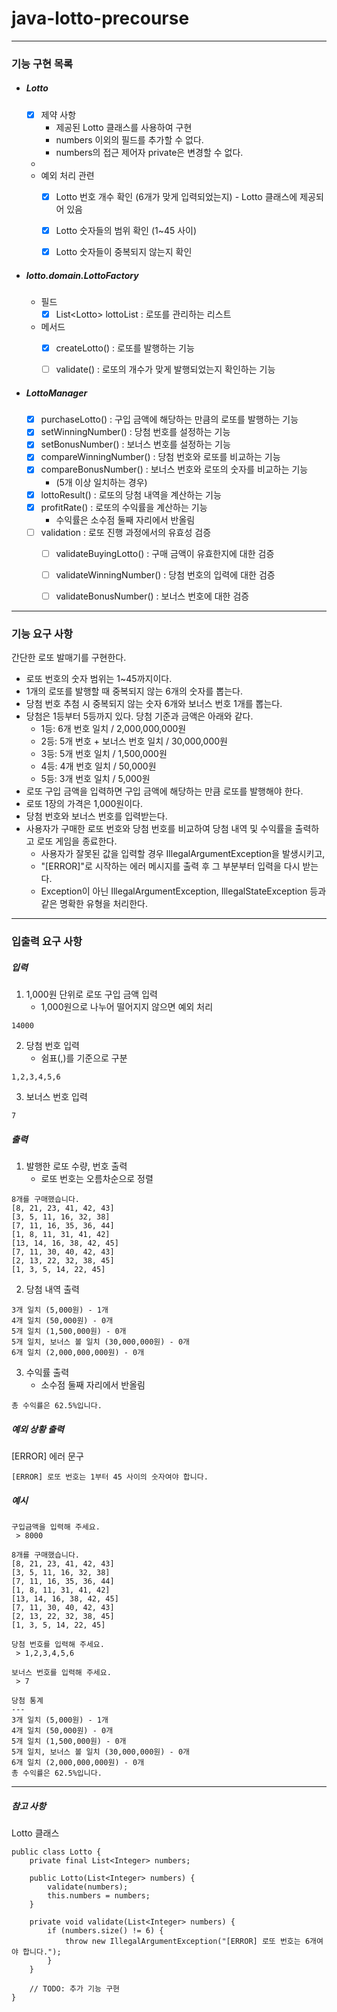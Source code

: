 # java-lotto-precourse

---

### 기능 구현 목록

- ##### Lotto
    - [x] 제약 사항
        - 제공된 Lotto 클래스를 사용하여 구현
        - numbers 이외의 필드를 추가할 수 없다.
        - numbers의 접근 제어자 private은 변경할 수 없다.
    - 
    - 예외 처리 관련
        - [x] Lotto 번호 개수 확인 (6개가 맞게 입력되었는지) - Lotto 클래스에 제공되어 있음
        - [x] Lotto 숫자들의 범위 확인 (1~45 사이)
        - [x] Lotto 숫자들이 중복되지 않는지 확인


- ##### lotto.domain.LottoFactory
    - 필드
        - [x] List\<Lotto\> lottoList : 로또를 관리하는 리스트

    - 메서드
        - [x] createLotto() : 로또를 발행하는 기능
        - [ ] validate() : 로또의 개수가 맞게 발행되었는지 확인하는 기능


- ##### LottoManager
    - [x] purchaseLotto() : 구입 금액에 해당하는 만큼의 로또를 발행하는 기능
    - [x] setWinningNumber() : 당첨 번호를 설정하는 기능
    - [x] setBonusNumber() : 보너스 번호를 설정하는 기능
    - [x] compareWinningNumber() : 당첨 번호와 로또를 비교하는 기능
    - [x] compareBonusNumber() : 보너스 번호와 로또의 숫자를 비교하는 기능
        - (5개 이상 일치하는 경우)
    - [x] lottoResult() : 로또의 당첨 내역을 계산하는 기능
    - [x] profitRate() : 로또의 수익률을 계산하는 기능
        - 수익률은 소수점 둘째 자리에서 반올림
    - [ ] validation : 로또 진행 과정에서의 유효성 검증
        - [ ] validateBuyingLotto() : 구매 금액이 유효한지에 대한 검증
        - [ ] validateWinningNumber() : 당첨 번호의 입력에 대한 검증
        - [ ] validateBonusNumber() : 보너스 번호에 대한 검증


---


### 기능 요구 사항
간단한 로또 발매기를 구현한다.

- 로또 번호의 숫자 범위는 1~45까지이다.
- 1개의 로또를 발행할 때 중복되지 않는 6개의 숫자를 뽑는다.
- 당첨 번호 추첨 시 중복되지 않는 숫자 6개와 보너스 번호 1개를 뽑는다.
- 당첨은 1등부터 5등까지 있다. 당첨 기준과 금액은 아래와 같다.
    - 1등: 6개 번호 일치 / 2,000,000,000원
    - 2등: 5개 번호 + 보너스 번호 일치 / 30,000,000원
    - 3등: 5개 번호 일치 / 1,500,000원
    - 4등: 4개 번호 일치 / 50,000원
    - 5등: 3개 번호 일치 / 5,000원
- 로또 구입 금액을 입력하면 구입 금액에 해당하는 만큼 로또를 발행해야 한다.
- 로또 1장의 가격은 1,000원이다.
- 당첨 번호와 보너스 번호를 입력받는다.
- 사용자가 구매한 로또 번호와 당첨 번호를 비교하여 당첨 내역 및 수익률을 출력하고 로또 게임을 종료한다.
    - 사용자가 잘못된 값을 입력할 경우 IllegalArgumentException을 발생시키고,
    - "[ERROR]"로 시작하는 에러 메시지를 출력 후 그 부분부터 입력을 다시 받는다.
    - Exception이 아닌 IllegalArgumentException, IllegalStateException 등과 같은 명확한 유형을 처리한다.

---

### 입출력 요구 사항

##### 입력
1) 1,000원 단위로 로또 구입 금액 입력
    - 1,000원으로 나누어 떨어지지 않으면 예외 처리
```
14000
```
2) 당첨 번호 입력
    - 쉼표(,)를 기준으로 구분
```
1,2,3,4,5,6
```
3) 보너스 번호 입력
```
7
```

##### 출력
1) 발행한 로또 수량, 번호 출력
    - 로또 번호는 오름차순으로 정렬
```
8개를 구매했습니다.
[8, 21, 23, 41, 42, 43] 
[3, 5, 11, 16, 32, 38] 
[7, 11, 16, 35, 36, 44] 
[1, 8, 11, 31, 41, 42] 
[13, 14, 16, 38, 42, 45] 
[7, 11, 30, 40, 42, 43] 
[2, 13, 22, 32, 38, 45] 
[1, 3, 5, 14, 22, 45]
```
2) 당첨 내역 출력
```
3개 일치 (5,000원) - 1개
4개 일치 (50,000원) - 0개
5개 일치 (1,500,000원) - 0개
5개 일치, 보너스 볼 일치 (30,000,000원) - 0개
6개 일치 (2,000,000,000원) - 0개
```
3) 수익률 출력
    - 소수점 둘째 자리에서 반올림
```
총 수익률은 62.5%입니다.
```

##### 예외 상황 출력
[ERROR] 에러 문구
```
[ERROR] 로또 번호는 1부터 45 사이의 숫자여야 합니다.
```

##### 예시
```
구입금액을 입력해 주세요.
 > 8000

8개를 구매했습니다.
[8, 21, 23, 41, 42, 43] 
[3, 5, 11, 16, 32, 38] 
[7, 11, 16, 35, 36, 44] 
[1, 8, 11, 31, 41, 42] 
[13, 14, 16, 38, 42, 45] 
[7, 11, 30, 40, 42, 43] 
[2, 13, 22, 32, 38, 45] 
[1, 3, 5, 14, 22, 45]

당첨 번호를 입력해 주세요.
 > 1,2,3,4,5,6

보너스 번호를 입력해 주세요.
 > 7

당첨 통계
---
3개 일치 (5,000원) - 1개
4개 일치 (50,000원) - 0개
5개 일치 (1,500,000원) - 0개
5개 일치, 보너스 볼 일치 (30,000,000원) - 0개
6개 일치 (2,000,000,000원) - 0개
총 수익률은 62.5%입니다.
```

---

##### 참고 사항

Lotto 클래스
```
public class Lotto {
    private final List<Integer> numbers;

    public Lotto(List<Integer> numbers) {
        validate(numbers);
        this.numbers = numbers;
    }

    private void validate(List<Integer> numbers) {
        if (numbers.size() != 6) {
            throw new IllegalArgumentException("[ERROR] 로또 번호는 6개여야 합니다.");
        }
    }

    // TODO: 추가 기능 구현
}
```